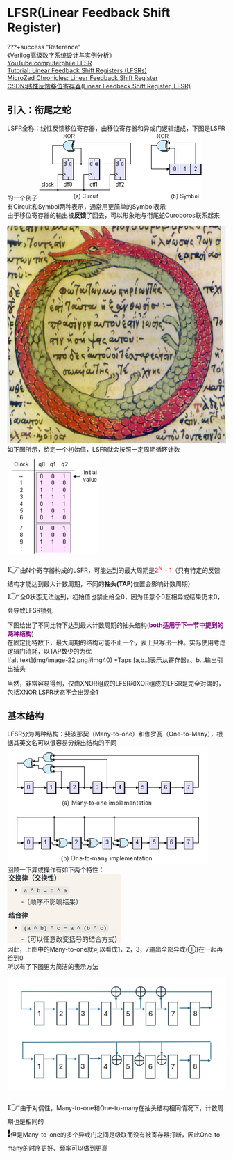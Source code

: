 # <span class="hl info">LFSR</span>(Linear Feedback Shift Register)
???+success "Reference"    
    《Verilog高级数字系统设计与实例分析》  
    [YouTube:computerphile LFSR](https://www.youtube.com/watch?v=Ks1pw1X22y4)   
    [Tutorial: Linear Feedback Shift Registers (LFSRs)](https://www.edn.com/tutorial-linear-feedback-shift-registers-lfsrs-part-1/)   
    [MicroZed Chronicles: Linear Feedback Shift Register](https://www.adiuvoengineering.com/post/microzed-chronicles-linear-feedback-shift-register)   
    [CSDN:线性反馈移位寄存器(Linear Feedback Shift Register, LFSR)](https://blog.csdn.net/helaisun/article/details/103835889)

## 引入：衔尾之蛇
LSFR全称：<span class="btl">线性反馈移位寄存器</span>，由移位寄存器和异或门逻辑组成，下图是LSFR的一个例子
![alt text](img/image-17.png#img50)  
有Circuit和Symbol两种表示，通常用更简单的Symbol表示  
由于移位寄存器的输出被**反馈**了回去，可以形象地与<span class="hl">衔尾蛇Ouroboros</span>联系起来    

![alt text](img/image-16.png#img30)  
如下图所示，给定一个初始值，LSFR就会按照一定周期循环计数

![alt text](img/image-18.png#img30)  
<div class = "hb tip">

<font size=5>👉</font>由N个寄存器构成的LSFR，可能达到的最大周期是<font color =red>$2^N-1$</font>（只有特定的反馈结构才能达到最大计数周期，不同的<b>抽头(TAP)</b>位置会影响计数周期）</br>
<font size=5>👉</font>全0状态无法达到，初始值也禁止给全0，因为任意个0互相异或结果仍未0，会导致LFSR锁死     
</div> 
下图给出了不同比特下达到最大计数周期的抽头结构(<b><font color=purple>both适用于下一节中提到的两种结构</b></font>)   
<div class ="hb warn">
在固定比特数下，最大周期的结构可能不止一个，表上只写出一种。实际使用考虑逻辑门消耗，以TAP数少的为优
</div>
![alt text](img/image-22.png#img40)  
*Taps [a,b..]表示从寄存器a、b...输出引出抽头  
 
当然，非常容易得到，仅由XNOR组成的LFSR和XOR组成的LFSR是完全对偶的，包括XNOR LSFR状态不会出现全1
## 基本结构
LFSR分为两种结构：<span class="btl">斐波那契（Many-to-one）</span>和<span class="btl">伽罗瓦（One-to-Many）</span>，根据其英文名可以很容易分辨出结构的不同    
![alt text](img/image-20.png#img50)  
回顾一下异或操作有如下两个特性：  
![alt text](img/image-19.png#img30)  
因此，上图中的Many-to-one就可以看成1，2，3，7输出全部异或(⊕)在一起再给到0   
所以有了下图更为简洁的表示方法   

![alt text](img/image-21.png#img60)  
<div class = "hb tip">
<font size=5>👉</font>由于对偶性，Many-to-one和One-to-many在抽头结构相同情况下，计数周期也是相同的  <br>
<font size=5>❗</font>但是Many-to-one的多个异或门之间是级联而没有被寄存器打断，因此One-to-many的时序更好、频率可以做到更高  
</div>
